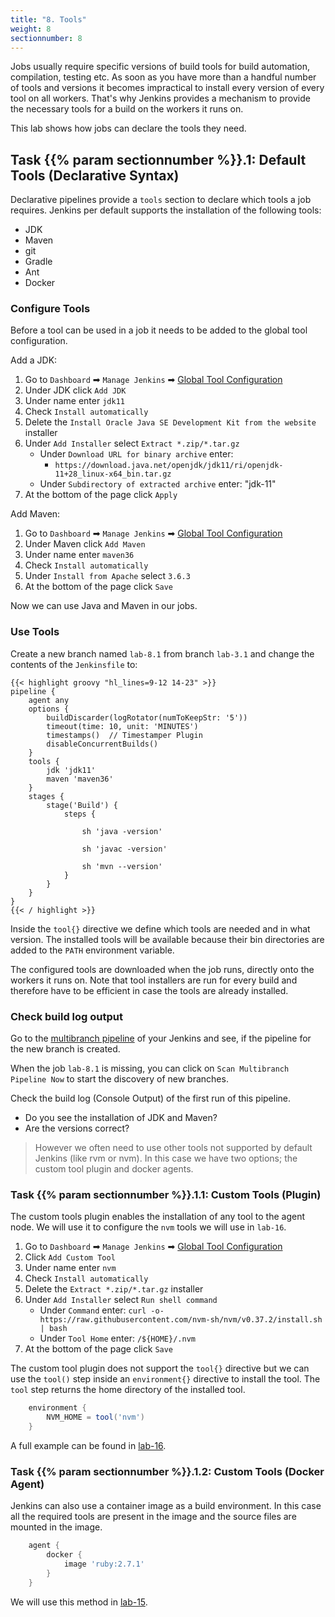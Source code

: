 ```yaml
---
title: "8. Tools"
weight: 8
sectionnumber: 8
---
```


Jobs usually require specific versions of build tools for build automation, compilation, testing etc.
As soon as you have more than a handful number of tools and versions it becomes impractical to install every version of every tool on all workers.
That's why Jenkins provides a mechanism to provide the necessary tools for a build on the workers it runs on.

This lab shows how jobs can declare the tools they need.


## Task {{% param sectionnumber %}}.1: Default Tools (Declarative Syntax)


Declarative pipelines provide a ``tools`` section to declare which
tools a job requires. Jenkins per default supports the installation of the following tools:

* JDK
* Maven
* git
* Gradle
* Ant
* Docker


### Configure Tools

Before a tool can be used in a job it needs to be added to the global tool configuration.

Add a JDK:

1. Go to `Dashboard` ➡ `Manage Jenkins` ➡ [Global Tool Configuration](http://localhost:8080/configureTools/)
1. Under JDK click `Add JDK`
1. Under name enter `jdk11`
1. Check `Install automatically`
1. Delete the `Install Oracle Java SE Development Kit from the website` installer
1. Under `Add Installer` select `Extract *.zip/*.tar.gz`
    * Under `Download URL for binary archive` enter:
      * `https://download.java.net/openjdk/jdk11/ri/openjdk-11+28_linux-x64_bin.tar.gz`
    * Under `Subdirectory of extracted archive` enter: "jdk-11"
1. At the bottom of the page click `Apply`

Add Maven:

1. Go to `Dashboard` ➡ `Manage Jenkins` ➡ [Global Tool Configuration](http://localhost:8080/configureTools/)
1. Under Maven click `Add Maven`
1. Under name enter `maven36`
1. Check `Install automatically`
1. Under `Install from Apache` select `3.6.3`
1. At the bottom of the page click `Save`

Now we can use Java and Maven in our jobs.


### Use Tools

Create a new branch named ``lab-8.1`` from branch ``lab-3.1`` and change the contents of the ``Jenkinsfile`` to:

<!--
```groovy
pipeline {
    agent any // with hosted env use agent { label env.JOB_NAME.split('/')[0] }
```
-->

```
{{< highlight groovy "hl_lines=9-12 14-23" >}}
pipeline {
    agent any
    options {
        buildDiscarder(logRotator(numToKeepStr: '5'))
        timeout(time: 10, unit: 'MINUTES')
        timestamps()  // Timestamper Plugin
        disableConcurrentBuilds()
    }
    tools {
        jdk 'jdk11'
        maven 'maven36'
    }
    stages {
        stage('Build') {
            steps {

                sh 'java -version'

                sh 'javac -version'

                sh 'mvn --version'
            }
        }
    }
}
{{< / highlight >}}
```

Inside the `tool{}` directive we define which tools are needed and in what version. The installed tools will be available because their bin directories are added to the ``PATH`` environment variable.

The configured tools are downloaded when the job runs, directly onto the workers it runs on.
Note that tool installers are run for every build and therefore have to be efficient in case the tools are already installed.


### Check build log output

Go to the [multibranch pipeline](http://localhost:8080/job/techlab/) of your Jenkins and see, if the pipeline for the new branch is created.

When the job `lab-8.1` is missing, you can click on `Scan Multibranch Pipeline Now` to start the discovery of new branches.

Check the build log (Console Output) of the first run of this pipeline.

* Do you see the installation of JDK and Maven?
* Are the versions correct?

> However we often need to use other tools not supported by default Jenkins (like rvm or nvm). In this case we have two options; the custom tool plugin and docker agents.


### Task {{% param sectionnumber %}}.1.1: Custom Tools (Plugin)

The custom tools plugin enables the installation of any tool to the agent node. We will use it to configure the `nvm` tools we will use in `lab-16`.

1. Go to `Dashboard` ➡ `Manage Jenkins` ➡ [Global Tool Configuration](http://localhost:8080/configureTools/)
1. Click `Add Custom Tool`
1. Under name enter `nvm`
1. Check `Install automatically`
1. Delete the `Extract *.zip/*.tar.gz` installer
1. Under `Add Installer` select `Run shell command`
    * Under `Command` enter: `curl -o- https://raw.githubusercontent.com/nvm-sh/nvm/v0.37.2/install.sh | bash`
    * Under `Tool Home` enter: `/${HOME}/.nvm`
1. At the bottom of the page click `Save`

The custom tool plugin does not support the `tool{}` directive but we can use the `tool()` step inside an `environment{}` directive to install the tool. The ``tool`` step returns the home directory of the installed tool.

```groovy
    environment {
        NVM_HOME = tool('nvm')
    }
```

A full example can be found in [lab-16](../16_nodejs/).


### Task {{% param sectionnumber %}}.1.2: Custom Tools (Docker Agent)


Jenkins can also use a container image as a build environment. In this case all the required tools are present in the image and the source files are mounted in the image.

```groovy
    agent {
        docker {
            image 'ruby:2.7.1'
        }
    }
```

We will use this method in [lab-15](../15_ruby/).

